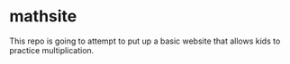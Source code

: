# mathsite

This repo is going to attempt to put up a basic website that allows kids to practice multiplication.
